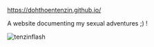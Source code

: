 https://dohthoentenzin.github.io/

A website documenting my sexual adventures ;) !

![tenzinflash](https://user-images.githubusercontent.com/56147811/82725649-91e83680-9c9b-11ea-9374-d542103218db.png)
